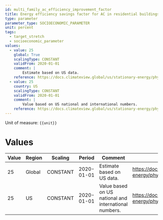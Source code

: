```yaml
---
id: multi_family_ac_efficiency_improvement_factor
title: Energy efficiency savings factor for AC in residential buildings
type: parameter
parameter_type: SOCIOECONOMIC_PARAMETER
unit: percent
tags:
  - target_stretch
  - socioeconomic_parameter
values:
  - value: 25
    global: True
    scalingType: CONSTANT
    validFrom: 2020-01-01
    comment: |
        Estimate based on US data.
    reference: https://docs.climateview.global/us/stationary-energy/physical-data/ac/
  - value: 25
    country: US
    scalingType: CONSTANT
    validFrom: 2020-01-01
    comment: |
        Value based on US national and international numbers.
    reference: https://docs.climateview.global/us/stationary-energy/physical-data/ac/
---
```



Unit of measure: `{{unit}}`


# Values


| Value | Region | Scaling | Period | Comment | Reference |
|-------|--------|---------|--------|---------|-----------|
| 25 | Global | CONSTANT | 2020-01-01 | Estimate based on US data. | https://docs.climateview.global/us/stationary-energy/physical-data/ac/ |
| 25 | US | CONSTANT | 2020-01-01 | Value based on US national and international numbers. | https://docs.climateview.global/us/stationary-energy/physical-data/ac/ |


